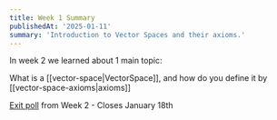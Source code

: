```yaml
---
title: Week 1 Summary
publishedAt: '2025-01-11'
summary: 'Introduction to Vector Spaces and their axioms.'
---
```


In week 2 we learned about 1 main topic: 

What is a [[vector-space|VectorSpace]], and how do you define it by [[vector-space-axioms|axioms]]

[Exit poll](https://forms.gle/QLeqFF43BxmTf8v39) from Week 2 - Closes January 18th
